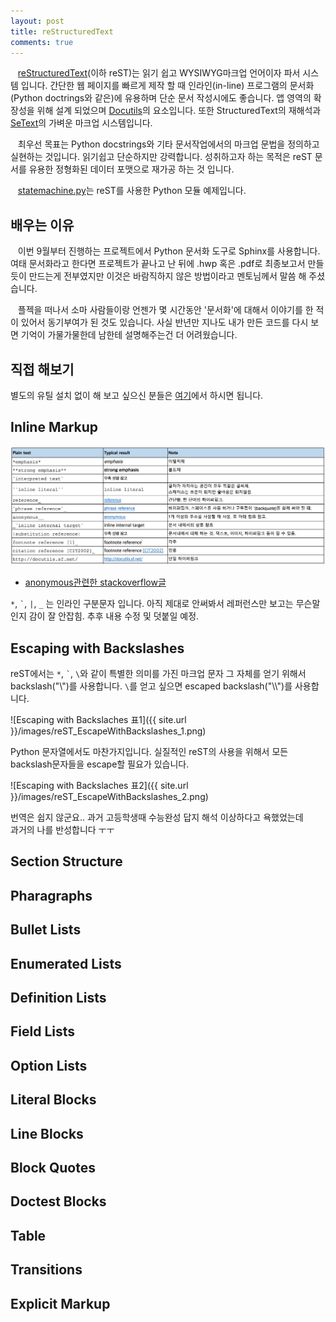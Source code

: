 ```yaml
---
layout: post
title: reStructuredText
comments: true
---
```

  &nbsp;&nbsp;&nbsp;[reStructuredText](http://docutils.sourceforge.net/rst.html)(이하 reST)는 읽기 쉽고 WYSIWYG마크업 언어이자 파서 시스템 입니다.
  간단한 웹 페이지를 빠르게 제작 할 때 인라인(in-line) 프로그램의 문서화(Python doctrings와 같은)에 유용하며 단순 문서 작성시에도 좋습니다.
  앱 영역의 확장성을 위해 설계 되었으며 [Docutils](http://docutils.sourceforge.net/index.html)의 요소입니다. 또한 StructuredText의 재해석과 [SeText](http://docutils.sourceforge.net/mirror/setext.html)의 가벼운 마크업 시스템입니다.

  &nbsp;&nbsp;&nbsp;최우선 목표는 Python docstrings와 기타 문서작업에서의 마크업 문법을 정의하고 실현하는 것입니다. 읽기쉽고 단순하지만 강력합니다. 성취하고자 하는 목적은 reST 문서를 유용한 정형화된 데이터 포맷으로 재가공 하는 것 입니다.

  &nbsp;&nbsp;&nbsp;[statemachine.py](http://docutils.sourceforge.net/docutils/statemachine.py)는 reST를 사용한 Python 모듈 예제입니다.

## **배우는 이유**
&nbsp;&nbsp;&nbsp;이번 9월부터 진행하는 프로젝트에서 Python 문서화 도구로 Sphinx를 사용합니다.
여태 문서화라고 한다면 프로젝트가 끝나고 난 뒤에 .hwp 혹은 .pdf로 최종보고서 만들듯이 만드는게 전부였지만 이것은 바람직하지 않은 방법이라고 멘토님께서 말씀 해 주셨습니다.

&nbsp;&nbsp;&nbsp;플젝을 떠나서 소마 사람들이랑 언젠가 몇 시간동안 '문서화'에 대해서 이야기를 한 적이 있어서 동기부여가 된 것도 있습니다.
사실 반년만 지나도 내가 만든 코드를 다시 보면 기억이 가물가물한데 남한테 설명해주는건 더 어려웠습니다.

## **직접 해보기**
별도의 유틸 설치 없이 해 보고 싶으신 분들은 [여기](http://rst.ninjs.org/)에서 하시면 됩니다.

## **Inline Markup**

![Inline Markup 표](./images/reST_InlineMarkup.png)

* [anonymous관련한 stackoverflow글](http://stackoverflow.com/questions/5464627/how-to-have-same-text-in-two-links-with-restructured-text)

`*`, `` ` ``, `|`, `_` 는 인라인 구분문자 입니다. 아직 제대로 안써봐서 레퍼런스만 보고는 무슨말인지 감이 잘 안잡힘.
추후 내용 수정 및 덧붙일 예정.

## **Escaping with Backslashes**
reST에서는 `*`, `` ` ``, `\`와 같이 특별한 의미를 가진 마크업 문자 그 자체를 얻기 위해서 backslash("\\")를 사용합니다. `\`를 얻고 싶으면 escaped backslash("\\\\")를 사용합니다.

![Escaping with Backslaches 표1]({{ site.url }}/images/reST_EscapeWithBackslashes_1.png)

Python 문자열에서도 마찬가지입니다. 실질적인 reST의 사용을 위해서 모든 backslash문자들을 escape할 필요가 있습니다.

![Escaping with Backslaches 표2]({{ site.url }}/images/reST_EscapeWithBackslashes_2.png)

번역은 쉽지 않군요.. 과거 고등학생때 수능완성 답지 해석 이상하다고 욕했었는데  
과거의 나를 반성합니다 ㅜㅜ

## **Section Structure**

## **Pharagraphs**

## **Bullet Lists**

## **Enumerated Lists**

## **Definition Lists**

## **Field Lists**

## **Option Lists**

## **Literal Blocks**

## **Line Blocks**

## **Block Quotes**

## **Doctest Blocks**

## **Table**

## **Transitions**

## **Explicit Markup**

##
